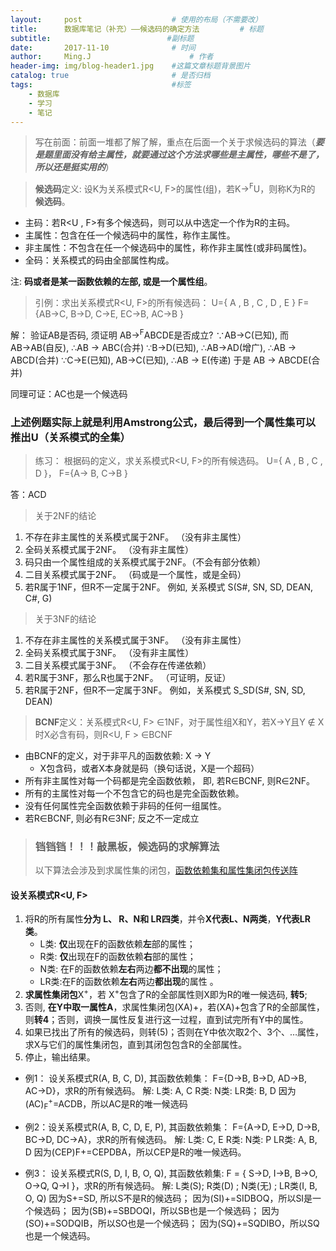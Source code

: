 ```yaml
---
layout:     post                    # 使用的布局（不需要改）
title:      数据库笔记（补充）——候选码的确定方法         # 标题
subtitle:                          #副标题
date:       2017-11-10              # 时间
author:     Ming.J                      # 作者
header-img: img/blog-header1.jpg    #这篇文章标题背景图片
catalog: true                       # 是否归档
tags:                               #标签
    - 数据库
    - 学习
    - 笔记
---
```


> 写在前面：前面一堆都了解了解，重点在后面一个关于求候选码的算法（***要是题里面没有给主属性，就要通过这个方法求哪些是主属性，哪些不是了，所以还是挺实用的***）

>  **候选码**定义:  设K为关系模式R<U, F>的属性(组)，若K→<sup>F</sup>U，则称K为R的 **候选码**。
* 主码：若R<U , F>有多个候选码，则可以从中选定一个作为R的主码。
* 主属性：包含在任一个候选码中的属性，称作主属性。
* 非主属性：不包含在任一个候选码中的属性，称作非主属性(或非码属性)。
* 全码：关系模式的码由全部属性构成。

注: **码或者是某一函数依赖的左部, 或是一个属性组**。

> 引例：求出关系模式R<U, F>的所有候选码：
U={ A , B , C , D , E }
F={AB→C, B→D, C→E, EC→B, AC→B }

解： 验证AB是否码, 须证明  AB→<sup>F</sup>ABCDE是否成立?
∵AB→C(已知), 而AB→AB(自反), ∴AB → ABC(合并)
∵B→D(已知), ∴AB→AD(增广), ∴AB → ABCD(合并)
∵C→E(已知),  AB→C(已知),  ∴AB → E(传递)
   于是 AB → ABCDE(合并)

同理可证：AC也是一个候选码

### 上述例题实际上就是利用Amstrong公式，最后得到一个属性集可以推出U（关系模式的全集）

> 练习： 根据码的定义，求关系模式R<U, F>的所有候选码。
U={ A , B , C , D }， F={A→ B, C→B }

答：ACD

> 关于2NF的结论
1. 不存在非主属性的关系模式属于2NF。 （没有非主属性）
2. 全码关系模式属于2NF。 （没有非主属性）
3. 码只由一个属性组成的关系模式属于2NF。（不会有部分依赖）
4. 二目关系模式属于2NF。 （码或是一个属性，或是全码）
5. 若R属于1NF，但R不一定属于2NF。
例如,  关系模式 S(S#, SN, SD, DEAN, C#, G)

> 关于3NF的结论
1. 不存在非主属性的关系模式属于3NF。 （没有非主属性）
2. 全码关系模式属于3NF。 （没有非主属性）
3. 二目关系模式属于3NF。 （不会存在传递依赖）
4. 若R属于3NF，那么R也属于2NF。
（可证明，反证）
5. 若R属于2NF，但R不一定属于3NF。
例如，关系模式 S_SD(S#, SN, SD, DEAN)

> **BCNF**定义：关系模式R<U, F> ∈1NF，对于属性组X和Y，若X→Y且Y ∉ X时X必含有码，则R<U, F > ∈BCNF
* 由BCNF的定义，对于非平凡的函数依赖:  X  →  Y
  * X包含码，或者X本身就是码（换句话说，X是一个超码）
* 所有非主属性对每一个码都是完全函数依赖，
   即, 若R∈BCNF, 则R∈2NF。
* 所有的主属性对每一个不包含它的码也是完全函数依赖。
* 没有任何属性完全函数依赖于非码的任何一组属性。
* 若R∈BCNF, 则必有R∈3NF; 反之不一定成立


> ### 铛铛铛！！！敲黑板，候选码的求解算法
> 以下算法会涉及到求属性集的闭包，[函数依赖集和属性集闭包传送阵](http://www.jianshu.com/p/78d16f97ef0c)

#### 设关系模式R<U, F>
1. 将R的所有属性**分为 L、 R、N和 LR四类**，并令**X代表L、N两类**，**Y代表LR类**。
    * L类: **仅**出现在F的函数依赖**左**部的属性；
    * R类: **仅**出现在F的函数依赖**右**部的属性；
    * N类: 在F的函数依赖**左右**两边**都不出现**的属性；
    * LR类:在F的函数依赖**左右**两边**都出现**的属性 。
2. **求属性集闭包**X<sup>+</sup>，若 X<sup>+</sup>包含了R的全部属性则X即为R的唯一候选码, **转5**;
3.  否则, **在Y中取一属性A**，求属性集闭包(XA)+，若(XA)+包含了R的全部属性，则**转4**；否则，调换一属性反复进行这一过程，直到试完所有Y中的属性。
4.  如果已找出了所有的候选码，则转(5)；否则在Y中依次取2个、3个、…属性，求X与它们的属性集闭包，直到其闭包包含R的全部属性。
5.  停止，输出结果。

* 例1： 设关系模式R(A, B, C, D), 其函数依赖集：
            F={D→B, B→D, AD→B, AC→D}，求R的所有候选码。
解: L类: A, C
     R类:
     N类:
     LR类: B, D
因为(AC)<sub>F</sub><sup>+</sup>=ACDB，所以AC是R的唯一候选码


* 例2：设关系模式R(A, B, C, D, E, P), 其函数依赖集：
         F={A→D, E→D, D→B, BC→D, DC→A}，求R的所有候选码。
解:  L类: C, E
R类:
N类: P
LR类: A, B, D
因为(CEP)F+=CEPDBA，所以CEP是R的唯一候选码。


* 例3： 设关系模式R(S, D, I, B, O, Q), 其函数依赖集:
          F = { S→D, I→B, B→O, O→Q, Q→I }，求R的所有候选码。
解: L类(S);  R类(D)  ; N类(无) ;  LR类(I, B, O, Q)
        因为S+=SD, 所以S不是R的候选码；
        因为(SI)+=SIDBOQ，所以SI是一个候选码；
        因为(SB)+=SBDOQI，所以SB也是一个候选码；
        因为(SO)+=SODQIB，所以SO也是一个候选码；
        因为(SQ)+=SQDIBO，所以SQ也是一个候选码。
